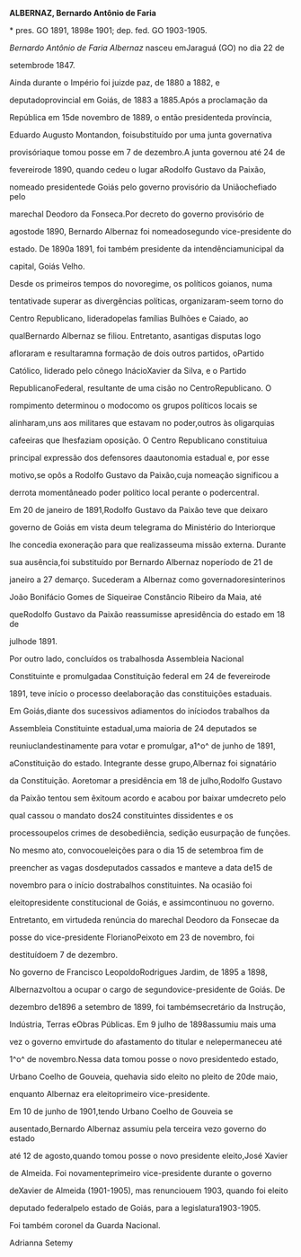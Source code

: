 **ALBERNAZ, Bernardo Antônio de Faria**



\* pres. GO 1891, 1898e 1901; dep. fed. GO 1903-1905.



*Bernardo Antônio de Faria Albernaz* nasceu emJaraguá (GO) no dia 22 de

setembrode 1847.



Ainda durante o Império foi juizde paz, de 1880 a 1882, e

deputadoprovincial em Goiás, de 1883 a 1885.Após a proclamação da

República em 15de novembro de 1889, o então presidenteda província,

Eduardo Augusto Montandon, foisubstituído por uma junta governativa

provisóriaque tomou posse em 7 de dezembro.A junta governou até 24 de

fevereirode 1890, quando cedeu o lugar aRodolfo Gustavo da Paixão,

nomeado presidentede Goiás pelo governo provisório da Uniãochefiado pelo

marechal Deodoro da Fonseca.Por decreto do governo provisório de

agostode 1890, Bernardo Albernaz foi nomeadosegundo vice-presidente do

estado. De 1890a 1891, foi também presidente da intendênciamunicipal da

capital, Goiás Velho.



Desde os primeiros tempos do novoregime, os políticos goianos, numa

tentativade superar as divergências políticas, organizaram-seem torno do

Centro Republicano, lideradopelas famílias Bulhões e Caiado, ao

qualBernardo Albernaz se filiou. Entretanto, asantigas disputas logo

afloraram e resultaramna formação de dois outros partidos, oPartido

Católico, liderado pelo cônego InácioXavier da Silva, e o Partido

RepublicanoFederal, resultante de uma cisão no CentroRepublicano. O

rompimento determinou o modocomo os grupos políticos locais se

alinharam,uns aos militares que estavam no poder,outros às oligarquias

cafeeiras que lhesfaziam oposição. O Centro Republicano constituiua

principal expressão dos defensores daautonomia estadual e, por esse

motivo,se opôs a Rodolfo Gustavo da Paixão,cuja nomeação significou a

derrota momentâneado poder político local perante o podercentral.



Em 20 de janeiro de 1891,Rodolfo Gustavo da Paixão teve que deixaro

governo de Goiás em vista deum telegrama do Ministério do Interiorque

lhe concedia exoneração para que realizasseuma missão externa. Durante

sua ausência,foi substituído por Bernardo Albernaz noperíodo de 21 de

janeiro a 27 demarço. Sucederam a Albernaz como governadoresinterinos

João Bonifácio Gomes de Siqueirae Constâncio Ribeiro da Maia, até

queRodolfo Gustavo da Paixão reassumisse apresidência do estado em 18 de

julhode 1891.



Por outro lado, concluídos os trabalhosda Assembleia Nacional

Constituinte e promulgadaa Constituição federal em 24 de fevereirode

1891, teve início o processo deelaboração das constituições estaduais.

Em Goiás,diante dos sucessivos adiamentos do iníciodos trabalhos da

Assembleia Constituinte estadual,uma maioria de 24 deputados se

reuniuclandestinamente para votar e promulgar, a1^o^ de junho de 1891,

aConstituição do estado. Integrante desse grupo,Albernaz foi signatário

da Constituição. Aoretomar a presidência em 18 de julho,Rodolfo Gustavo

da Paixão tentou sem êxitoum acordo e acabou por baixar umdecreto pelo

qual cassou o mandato dos24 constituintes dissidentes e os

processoupelos crimes de desobediência, sedição eusurpação de funções.

No mesmo ato, convocoueleições para o dia 15 de setembroa fim de

preencher as vagas dosdeputados cassados e manteve a data de15 de

novembro para o início dostrabalhos constituintes. Na ocasião foi

eleitopresidente constitucional de Goiás, e assimcontinuou no governo.

Entretanto, em virtudeda renúncia do marechal Deodoro da Fonsecae da

posse do vice-presidente FlorianoPeixoto em 23 de novembro, foi

destituídoem 7 de dezembro.



No governo de Francisco LeopoldoRodrigues Jardim, de 1895 a 1898,

Albernazvoltou a ocupar o cargo de segundovice-presidente de Goiás. De

dezembro de1896 a setembro de 1899, foi tambémsecretário da Instrução,

Indústria, Terras eObras Públicas. Em 9 julho de 1898assumiu mais uma

vez o governo emvirtude do afastamento do titular e nelepermaneceu até

1^o^ de novembro.Nessa data tomou posse o novo presidentedo estado,

Urbano Coelho de Gouveia, quehavia sido eleito no pleito de 20de maio,

enquanto Albernaz era eleitoprimeiro vice-presidente.



Em 10 de junho de 1901,tendo Urbano Coelho de Gouveia se

ausentado,Bernardo Albernaz assumiu pela terceira vezo governo do estado

até 12 de agosto,quando tomou posse o novo presidente eleito,José Xavier

de Almeida. Foi novamenteprimeiro vice-presidente durante o governo

deXavier de Almeida (1901-1905), mas renunciouem 1903, quando foi eleito

deputado federalpelo estado de Goiás, para a legislatura1903-1905.



Foi também coronel da Guarda Nacional.



Adrianna Setemy



